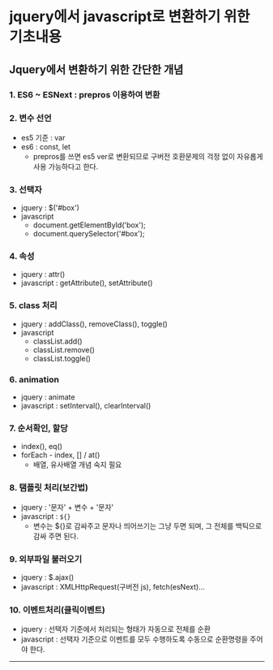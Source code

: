 # jquery에서 javascript로 변환하기 위한 기초내용
## Jquery에서 변환하기 위한 간단한 개념
### 1. ES6 ~ ESNext : prepros 이용하여 변환
### 2. 변수 선언
- es5 기준 : var
- es6 : const, let
  - prepros를 쓰면 es5 ver로 변환되므로 구버전 호환문제의 걱정 없이 자유롭게 사용 가능하다고 한다.
### 3. 선택자
- jquery : $('#box')
- javascript
  - document.getElementById('box');
  - document.querySelector('#box');
### 4. 속성
- jquery : attr()
- javascript : getAttribute(), setAttribute()
### 5. class 처리
- jquery : addClass(), removeClass(), toggle()
- javascript 
  - classList.add()
  - classList.remove()
  - classList.toggle()
### 6. animation
- jquery : animate
- javascript : setInterval(), clearInterval()
### 7. 순서확인, 할당
- index(), eq()
- forEach - index, [] / at()
  - 배열, 유사배열 개념 숙지 필요
### 8. 탬플릿 처리(보간법)
- jquery : '문자' + 변수 + '문자'
- javascript : `${}`
  - 변수는 ${}로 감싸주고 문자나 띄어쓰기는 그냥 두면 되며, 그 전체를 백틱으로 감싸 주면 된다.
### 9. 외부파일 불러오기
- jquery : $.ajax()
- javascript : XMLHttpRequest(구버전 js), fetch(esNext)...
### 10. 이벤트처리(클릭이벤트)
- jquery : 선택자 기준에서 처리되는 형태가 자동으로 전체를 순환
- javascript : 선택자 기준으로 이벤트를 모두 수행하도록 수동으로 순환명령을 주어야 한다.

---


